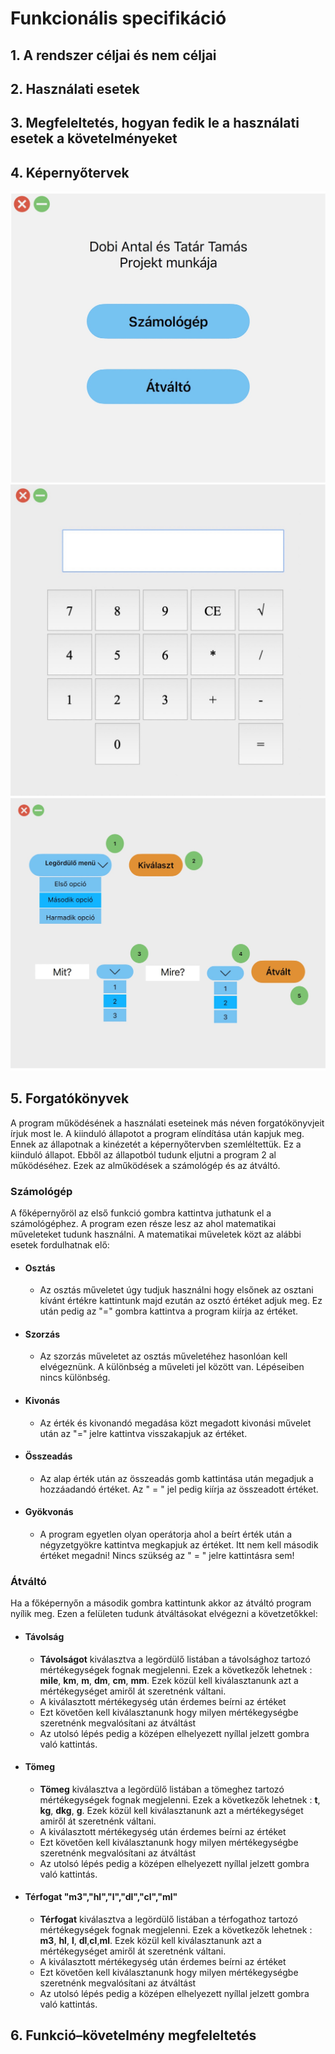 # Funkcionális specifikáció

## 1. A rendszer céljai és nem céljai

## 2. Használati esetek

## 3. Megfeleltetés, hogyan fedik le a használati esetek a követelményeket

## 4. Képernyőtervek
![Fokepernyo]( https://github.com/dobiantal/MultiCalculator/blob/work/Doc/Kepernyoterv/Fokepernyo.jpg)
![Szamologep]( https://github.com/dobiantal/MultiCalculator/blob/work/Doc/Kepernyoterv/Szamologep.jpg)
![Atvalto]( https://github.com/dobiantal/MultiCalculator/blob/work/Doc/Kepernyoterv/Atvalto.jpg)
## 5. Forgatókönyvek
A program működésének a használati eseteinek más néven forgatókönyvjeit írjuk most le. A kiinduló 
állapotot a program elíndítása után kapjuk meg. Ennek az állapotnak a kinézetét a képernyőtervben 
szemléltettük. Ez a kiinduló állapot. Ebből az állapotból tudunk eljutni a program 2 al működéséhez.
Ezek az alműködések a számológép és az átváltó. 

### Számológép
 A főképernyőröl az első funkció gombra kattintva juthatunk el a számológéphez. A program ezen része
lesz az ahol matematikai műveleteket tudunk használni. A matematikai műveletek közt az alábbi esetek
  fordulhatnak elő: 
* #### Osztás
  * Az osztás műveletet úgy tudjuk használni hogy elsőnek az osztani kívánt értékre kattintunk
    majd ezután az osztó értéket adjuk meg. Ez után pedig az "=" gombra kattintva a program kiírja 
    az értéket.
* #### Szorzás
  * Az szorzás műveletet az osztás műveletéhez hasonlóan kell elvégeznünk. A különbség a műveleti jel 
    között van. Lépéseiben nincs különbség.
* #### Kivonás
  * Az érték és kivonandó megadása közt megadott kivonási művelet után az "=" jelre kattintva 
    visszakapjuk az értéket.
* #### Összeadás
  * Az alap érték után az összeadás gomb kattintása után megadjuk a hozzáadandó értéket. Az " = " jel 
    pedig kiírja az összeadott értéket.
* #### Gyökvonás
    * A program egyetlen olyan operátorja ahol a beírt érték után a négyzetgyökre kattintva megkapjuk
    az értéket. Itt nem kell második értéket megadni! Nincs szükség az " = " jelre kattintásra sem! 

### Átváltó
Ha a főképernyőn a második gombra kattintunk akkor az átváltó program nyílik meg. Ezen a
felületen tudunk átváltásokat elvégezni a követzetőkkel:

* #### Távolság
    * **Távolságot** kiválasztva a legördülő listában a távolsághoz tartozó mértékegységek
    fognak megjelenni. Ezek a következők lehetnek : **mile**, **km**, **m**, **dm**, **cm**, **mm**. Ezek 
      közül kell kiválasztanunk azt a mértékegységet amiről át szeretnénk váltani.
    * A kiválasztott mértékegység után érdemes beírni az értéket
    * Ezt követően kell kiválasztanunk hogy milyen mértékegységbe szeretnénk megvalósítani az átváltást
    * Az utolsó lépés pedig a középen elhelyezett nyíllal jelzett gombra való kattintás.
    
* #### Tömeg
   * **Tömeg** kiválasztva a legördülő listában a tömeghez tartozó mértékegységek
    fognak megjelenni. Ezek a következők lehetnek : **t**, **kg**, **dkg**, **g**. Ezek 
      közül kell kiválasztanunk azt a mértékegységet amiről át szeretnénk váltani.
    * A kiválasztott mértékegység után érdemes beírni az értéket
    * Ezt követően kell kiválasztanunk hogy milyen mértékegységbe szeretnénk megvalósítani az átváltást
    * Az utolsó lépés pedig a középen elhelyezett nyíllal jelzett gombra való kattintás.
* #### Térfogat "m3","hl","l","dl","cl","ml"
    * **Térfogat** kiválasztva a legördülő listában a térfogathoz tartozó mértékegységek
    fognak megjelenni. Ezek a következők lehetnek : **m3**, **hl**, **l**, **dl**,**cl**,**ml**. Ezek 
      közül kell kiválasztanunk azt a mértékegységet amiről át szeretnénk váltani.
    * A kiválasztott mértékegység után érdemes beírni az értéket
    * Ezt követően kell kiválasztanunk hogy milyen mértékegységbe szeretnénk megvalósítani az átváltást
    * Az utolsó lépés pedig a középen elhelyezett nyíllal jelzett gombra való kattintás.


## 6. Funkció–követelmény megfeleltetés



